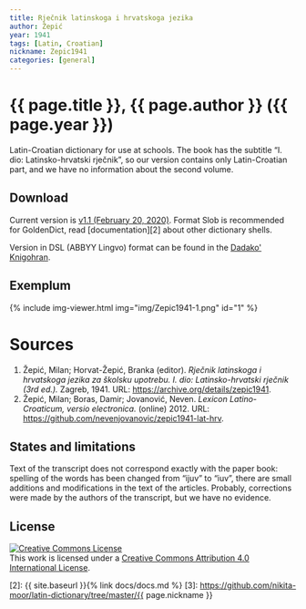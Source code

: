 ```yaml
---
title: Rječnik latinskoga i hrvatskoga jezika
author: Žepić
year: 1941
tags: [Latin, Croatian]
nickname: Zepic1941
categories: [general]
---
```

# {{ page.title }}, {{ page.author }} ({{ page.year }})

Latin-Croatian dictionary for use at schools. The book has the subtitle “I. dio: Latinsko-hrvatski rječnik”, so our version contains only Latin-Croatian part, and we have no information about the second volume.


## Download

Current version is [v1.1 (February 20, 2020)][1]. Format Slob is recommended for GoldenDict, read [documentation][2] about other dictionary shells.

Version in DSL (ABBYY Lingvo) format can be found in the [Dadako' Knigohran](http://dadako.narod.ru/paperpoe.htm).


## Exemplum

<!--
<div class="img-viewer">
    <img src="img/Zepic1941-1.png" alt="preview" />
</div>
-->

{% include img-viewer.html img="img/Zepic1941-1.png" id="1" %}


# Sources

1. Žepić, Milan; Horvat-Žepić, Branka (editor). _Rječnik latinskoga i hrvatskoga jezika za školsku upotrebu. I. dio: Latinsko-hrvatski rječnik (3rd ed.)._ Zagreb, 1941. URL: <https://archive.org/details/zepic1941>.
1. Žepić, Milan; Boras, Damir; Jovanović, Neven. _Lexicon Latino-Croaticum, versio electronica._ (online) 2012. URL: <https://github.com/nevenjovanovic/zepic1941-lat-hrv>.


## States and limitations

Text of the transcript does not correspond exactly with the paper book: spelling of the words has been changed from “ijuv” to “iuv”, there are small additions and modifications in the text of the articles. Probably, corrections were made by the authors of the transcript, but we have no evidence.


## License

<a rel="license" href="https://creativecommons.org/licenses/by/4.0/">
<img alt="Creative Commons License"
     style="border-width:0"
     src="https://i.creativecommons.org/l/by-sa/3.0/88x31.png" />
</a><br />This work is licensed under a <a rel="license" href="https://creativecommons.org/licenses/by/4.0/">Creative Commons Attribution 4.0 International License</a>.


[1]: https://github.com/nikita-moor/latin-dictionary/releases/tag/2020-02-20
[2]: {{ site.baseurl }}{% link docs/docs.md %}
[3]: https://github.com/nikita-moor/latin-dictionary/tree/master/{{ page.nickname }}

